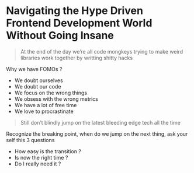 # Navigating the Hype Driven Frontend Development World Without Going Insane

> At the end of the day we’re all code mongkeys trying to make weird libraries work together by writting shitty hacks   

Why we have FOMOs ?
* We doubt ourselves
* We doubt our code
* We focus on the wrong things
* We obsess with the wrong metrics
* We have a lot of free time
* We love to procrastinate

> Still don’t blindly jump on the latest bleeding edge tech all the time  

Recognize the breaking point, when do we jump on the next thing, ask your self this 3 questions

* How easy is the transition ?
* Is now the right time ?
* Do I really need it ?

